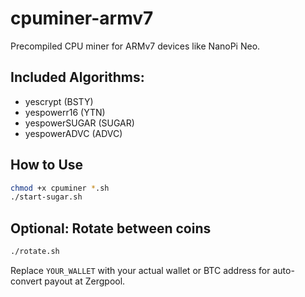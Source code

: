 # cpuminer-armv7

Precompiled CPU miner for ARMv7 devices like NanoPi Neo.

## Included Algorithms:
- yescrypt (BSTY)
- yespowerr16 (YTN)
- yespowerSUGAR (SUGAR)
- yespowerADVC (ADVC)

## How to Use

```bash
chmod +x cpuminer *.sh
./start-sugar.sh
```

## Optional: Rotate between coins

```bash
./rotate.sh
```

Replace `YOUR_WALLET` with your actual wallet or BTC address for auto-convert payout at Zergpool.
